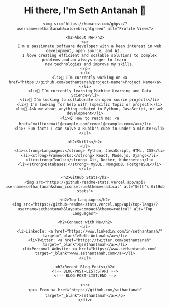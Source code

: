 <div align="center">
 <h1>Hi there, I'm Seth Antanah 👋</h1>

    <img src="https://komarev.com/ghpvc/?username=sethantanah&color=brightgreen" alt="Profile Views">

    <h2>About Me</h2>
    <p>
        I'm a passionate software developer with a keen interest in web development, open source, and AI. 
        I love creating efficient and scalable solutions to complex problems and am always eager to learn 
        new technologies and improve my skills.
    </p>
    <ul>
        <li>🔭 I’m currently working on <a href="https://github.com/sethantanah/project-name">Project Name</a></li>
        <li>🌱 I’m currently learning Machine Learning and Data Science</li>
        <li>👯 I’m looking to collaborate on open source projects</li>
        <li>🤔 I’m looking for help with [specific topic or project]</li>
        <li>💬 Ask me about anything related to Python, JavaScript, or web development</li>
        <li>📫 How to reach me: <a href="mailto:email@example.com">email@example.com</a></li>
        <li>⚡ Fun fact: I can solve a Rubik's cube in under a minute!</li>
    </ul>

    <h2>Skills</h2>
    <ul>
        <li><strong>Languages:</strong> Python, JavaScript, HTML, CSS</li>
        <li><strong>Frameworks:</strong> React, Node.js, Django</li>
        <li><strong>Tools:</strong> Git, Docker, Kubernetes</li>
        <li><strong>Databases:</strong> MySQL, MongoDB, PostgreSQL</li>
    </ul>

    <h2>GitHub Stats</h2>
    <img src="https://github-readme-stats.vercel.app/api?username=sethantanah&show_icons=true&theme=radical" alt="Seth's GitHub stats">

    <h2>Top Languages</h2>
    <img src="https://github-readme-stats.vercel.app/api/top-langs/?username=sethantanah&layout=compact&theme=radical" alt="Top Languages">

    <h2>Connect with Me</h2>
    <ul>
        <li>LinkedIn: <a href="https://www.linkedin.com/in/sethantanah/" target="_blank">Seth Antanah</a></li>
        <li>Twitter: <a href="https://twitter.com/sethantanah" target="_blank">@sethantanah</a></li>
        <li>Personal Website: <a href="https://www.sethantanah.com" target="_blank">www.sethantanah.com</a></li>
    </ul>

    <h2>Recent Blog Posts</h2>
    <!-- BLOG-POST-LIST:START -->
    <!-- BLOG-POST-LIST:END -->

    <hr>
    <p>⭐️ From <a href="https://github.com/sethantanah" target="_blank">sethantanah</a></p>
    </div>
